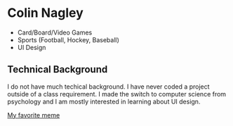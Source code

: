 # Colin Nagley
* Card/Board/Video Games
* Sports (Football, Hockey, Baseball)
* UI Design

## Technical Background
I do not have much techical background. I have never
coded a project outside of a class requirement. I
made the switch to computer science from psychology
and I am mostly interested in learning about UI design.

[My favorite meme](https://i.redd.it/iora2s5smto41.png)

